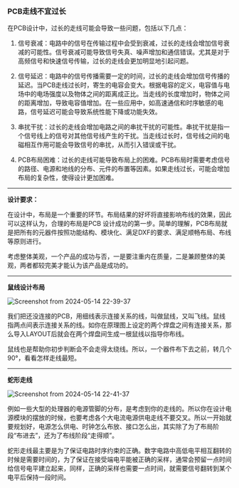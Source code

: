 ### PCB走线不宜过长 

在PCB设计中，过长的走线可能会导致一些问题，包括以下几点：

1. 信号衰减：电路中的信号在传输过程中会受到衰减，过长的走线会增加信号衰减的可能性。信号衰减可能导致信号失真、噪声增加和通信错误。尤其是对于高频信号和快速信号传输，过长的走线会更加明显地引起问题。

2. 信号延迟：电路中的信号传播需要一定的时间，过长的走线会增加信号传播的延迟。当PCB走线过长时，寄生的电容会变大。根据电容的定义，电容值与电场中的电场强度以及物体之间的距离成正比。当走线的长度增加时，物体之间的距离增加，导致电容值增加。在一些应用中，如高速通信和时序敏感的电路，信号延迟可能会导致系统性能下降或功能失效。

3. 串扰干扰：过长的走线会增加电路之间的串扰干扰的可能性。串扰干扰是指一个信号线上的信号对其他信号线产生的干扰。当走线过长时，信号线之间的电磁相互作用可能会导致信号的串扰，从而引入错误或干扰。

4. PCB布局困难：过长的走线可能导致布局上的困难。PCB布局时需要考虑信号的路径、电源和地线的分布、元件的布置等因素。如果走线过长，可能会增加布局的复杂性，使得设计更加困难。

---

**设计要求：**

在设计中，布局是一个重要的环节。布局结果的好坏将直接影响布线的效果，因此可以这样认为，合理的布局是PCB 设计成功的第一步。简单的理解，PCB布局就是把所有的元器件按照功能结构、模块化、满足DXF的要求、满足顺畅布局、布线等原则进行。

考虑整体美观，一个产品的成功与否，一是要注重内在质量，二是兼顾整体的美观，两者都较完美才能认为该产品是成功的。

---

**鼠线设计布局**

![Screenshot from 2024-05-14 22-39-37](https://github.com/countsp/PCB_design/assets/102967883/30164698-bced-4b79-ba82-22a15e5ece2e)

我们把还没连接的PCB，用细线表示连接关系的线，叫做鼠线，又叫飞线。鼠线指两点间表示连接关系的线。如你在原理图上设定的两个焊盘之间有连接关系，那么导入LAYOUT后就会在两个焊盘间生成一根鼠线以指导你布线。

鼠线也是帮助你初步判断会不会走得太绕线。所以，一个器件布下去之前，转几个90°，看看怎样走线最短。

---
**蛇形走线**

![Screenshot from 2024-05-14 22-41-37](https://github.com/countsp/PCB_design/assets/102967883/bf7e348f-8171-4f95-910f-614cd995941d)

例如一些大型的处理器的电源管脚的分布，是考虑到你的走线的。所以你在设计电源模块的摆放的时候，也要考虑各个大电流电源供电走线不要交叉。所以一开始就要规划好，电源怎么供电、时钟怎么布放、接口怎么出，其实除了为了布局阶段“布进去”，还为了布线阶段“走得顺”。

蛇形走线最主要是为了保证电路时序约束的正确。数字电路中高低电平相互翻转的时候是需要时间的，为了保证在接受端电平能被正确的采样，通常会预留一点时间给信号电平建立起来，同样，正确的采样也需要一点时间，就需要信号翻转到某个电平后保持一段时间。
